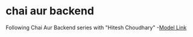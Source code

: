 # chai aur backend

Following Chai Aur Backend series with "Hitesh Choudhary" -[Model Link](https://app.eraser.io/workspace/YtPqZ1VogxGy1jzIDkzj)
